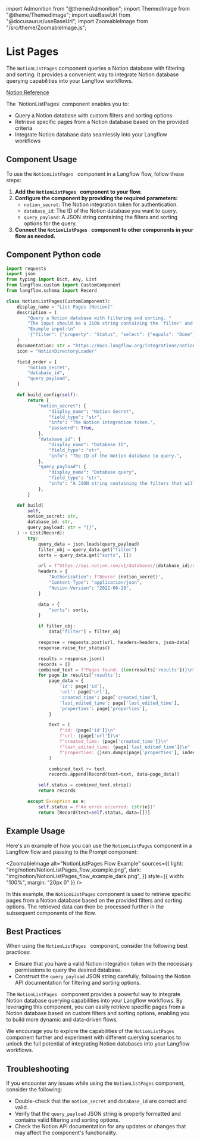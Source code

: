 import Admonition from "@theme/Admonition";
import ThemedImage from "@theme/ThemedImage";
import useBaseUrl from "@docusaurus/useBaseUrl";
import ZoomableImage from "/src/theme/ZoomableImage.js";

# List Pages

The `NotionListPages` component queries a Notion database with filtering and sorting. It provides a convenient way to integrate Notion database querying capabilities into your Langflow workflows.

[Notion Reference](https://developers.notion.com/reference/post-database-query)

<Admonition type="tip" title="Component Functionality">
 The `NotionListPages` component enables you to:

- Query a Notion database with custom filters and sorting options
- Retrieve specific pages from a Notion database based on the provided criteria
- Integrate Notion database data seamlessly into your Langflow workflows

</Admonition>

## Component Usage

To use the `NotionListPages
` component in a Langflow flow, follow these steps:

1. **Add the `NotionListPages
` component to your flow.**
2. **Configure the component by providing the required parameters:**
   - `notion_secret`: The Notion integration token for authentication.
   - `database_id`: The ID of the Notion database you want to query.
   - `query_payload`: A JSON string containing the filters and sorting options for the query.
3. **Connect the `NotionListPages
` component to other components in your flow as needed.**

## Component Python code

```python
import requests
import json
from typing import Dict, Any, List
from langflow.custom import CustomComponent
from langflow.schema import Record

class NotionListPages(CustomComponent):
    display_name = "List Pages [Notion]"
    description = (
        "Query a Notion database with filtering and sorting. "
        "The input should be a JSON string containing the 'filter' and 'sorts' objects. "
        "Example input:\n"
        '{"filter": {"property": "Status", "select": {"equals": "Done"}}, "sorts": [{"timestamp": "created_time", "direction": "descending"}]}'
    )
    documentation: str = "https://docs.langflow.org/integrations/notion/list-pages"
    icon = "NotionDirectoryLoader"

    field_order = [
        "notion_secret",
        "database_id",
        "query_payload",
    ]

    def build_config(self):
        return {
            "notion_secret": {
                "display_name": "Notion Secret",
                "field_type": "str",
                "info": "The Notion integration token.",
                "password": True,
            },
            "database_id": {
                "display_name": "Database ID",
                "field_type": "str",
                "info": "The ID of the Notion database to query.",
            },
            "query_payload": {
                "display_name": "Database query",
                "field_type": "str",
                "info": "A JSON string containing the filters that will be used for querying the database. EG: {'filter': {'property': 'Status', 'status': {'equals': 'In progress'}}}",
            },
        }

    def build(
        self,
        notion_secret: str,
        database_id: str,
        query_payload: str = "{}",
    ) -> List[Record]:
        try:
            query_data = json.loads(query_payload)
            filter_obj = query_data.get("filter")
            sorts = query_data.get("sorts", [])

            url = f"https://api.notion.com/v1/databases/{database_id}/query"
            headers = {
                "Authorization": f"Bearer {notion_secret}",
                "Content-Type": "application/json",
                "Notion-Version": "2022-06-28",
            }

            data = {
                "sorts": sorts,
            }

            if filter_obj:
                data["filter"] = filter_obj

            response = requests.post(url, headers=headers, json=data)
            response.raise_for_status()

            results = response.json()
            records = []
            combined_text = f"Pages found: {len(results['results'])}\n\n"
            for page in results['results']:
                page_data = {
                    'id': page['id'],
                    'url': page['url'],
                    'created_time': page['created_time'],
                    'last_edited_time': page['last_edited_time'],
                    'properties': page['properties'],
                }

                text = (
                    f"id: {page['id']}\n"
                    f"url: {page['url']}\n"
                    f"created_time: {page['created_time']}\n"
                    f"last_edited_time: {page['last_edited_time']}\n"
                    f"properties: {json.dumps(page['properties'], indent=2)}\n\n"
                )

                combined_text += text
                records.append(Record(text=text, data=page_data))

            self.status = combined_text.strip()
            return records

        except Exception as e:
            self.status = f"An error occurred: {str(e)}"
            return [Record(text=self.status, data=[])]
```

<Admonition type="info" title="Example Usage">

## Example Usage

Here's an example of how you can use the `NotionListPages` component in a Langflow flow and passing to the Prompt component:

<ZoomableImage
alt="NotionListPages
Flow Example"
sources={{
    light: "img/notion/NotionListPages_flow_example.png",
    dark: "img/notion/NotionListPages_flow_example_dark.png",
    }}
style={{ width: "100%", margin: "20px 0" }}
/>

In this example, the `NotionListPages` component is used to retrieve specific pages from a Notion database based on the provided filters and sorting options. The retrieved data can then be processed further in the subsequent components of the flow.
</Admonition>

## Best Practices

When using the `NotionListPages
` component, consider the following best practices:

- Ensure that you have a valid Notion integration token with the necessary permissions to query the desired database.
- Construct the `query_payload` JSON string carefully, following the Notion API documentation for filtering and sorting options.

The `NotionListPages
` component provides a powerful way to integrate Notion database querying capabilities into your Langflow workflows. By leveraging this component, you can easily retrieve specific pages from a Notion database based on custom filters and sorting options, enabling you to build more dynamic and data-driven flows.

We encourage you to explore the capabilities of the `NotionListPages
` component further and experiment with different querying scenarios to unlock the full potential of integrating Notion databases into your Langflow workflows.

## Troubleshooting

If you encounter any issues while using the `NotionListPages` component, consider the following:

- Double-check that the `notion_secret` and `database_id` are correct and valid.
- Verify that the `query_payload` JSON string is properly formatted and contains valid filtering and sorting options.
- Check the Notion API documentation for any updates or changes that may affect the component's functionality.
